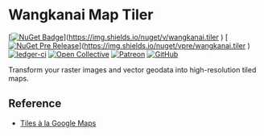 # Wangkanai Map Tiler

[[![NuGet Badge](https://buildstats.info/nuget/wangkanai.tiler)](https://www.nuget.org/packages/wangkanai.tiler)](https://img.shields.io/nuget/v/wangkanai.tiler
)
[[![NuGet Pre Release](https://buildstats.info/nuget/wangkanai.tiler?includePreReleases=true)](https://www.nuget.org/packages/wangkanai.tiler)](https://img.shields.io/nuget/vpre/wangkanai.tiler
)
[![ledger-ci](https://github.com/wangkanai/tiler/actions/workflows/dotnet.yml/badge.svg)](https://github.com/wangkanai/tiler/actions/workflows/dotnet.yml)
[![Open Collective](https://img.shields.io/badge/open%20collective-support%20me-3385FF.svg)](https://opencollective.com/wangkanai)
[![Patreon](https://img.shields.io/badge/patreon-support%20me-d9643a.svg)](https://www.patreon.com/wangkanai)
[![GitHub](https://img.shields.io/github/license/wangkanai/tiler)](https://github.com/wangkanai/tiler/blob/main/LICENSE)

Transform your raster images and vector geodata into high-resolution tiled maps.

## Reference

- [Tiles à la Google Maps](https://docs.maptiler.com/google-maps-coordinates-tile-bounds-projection/)
